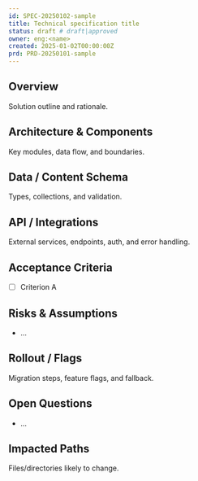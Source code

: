 ```yaml
---
id: SPEC-20250102-sample
title: Technical specification title
status: draft # draft|approved
owner: eng:<name>
created: 2025-01-02T00:00:00Z
prd: PRD-20250101-sample
---
```


## Overview
Solution outline and rationale.

## Architecture & Components
Key modules, data flow, and boundaries.

## Data / Content Schema
Types, collections, and validation.

## API / Integrations
External services, endpoints, auth, and error handling.

## Acceptance Criteria
- [ ] Criterion A

## Risks & Assumptions
- ...

## Rollout / Flags
Migration steps, feature flags, and fallback.

## Open Questions
- ...

## Impacted Paths
Files/directories likely to change.

